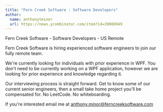```yaml
---
title: "Fern Creek Software : Software Developers"
author:
  name: anthonytminor
  url: https://news.ycombinator.com/item?id=39906949
---
```

Fern Creek Software - Software Developers - US Remote

Fern Creek Software is hiring experienced software engineers to join our fully remote team.

We&#x27;re currently looking for individuals with prior experience in WPF. You don&#x27;t need to be currently working on a WPF application, however we are looking for prior experience and knowledge regarding it.

Our interviewing process is straight forward. Get to know some of our current senior engineers, then a small take home project you&#x27;ll be compensated for. No LeetCode. No whiteboarding.

If you&#x27;re interested email me at anthony.minor@ferncreeksoftware.com

